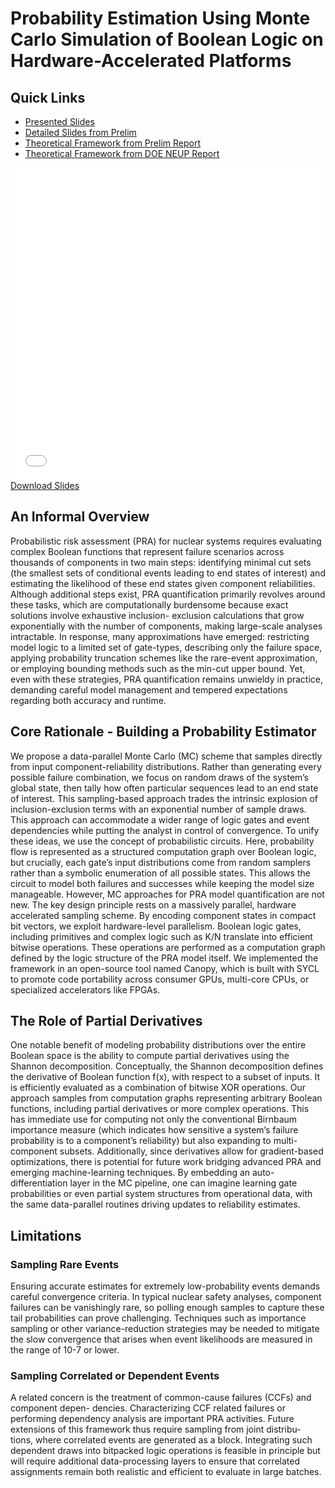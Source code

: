 # Probability Estimation Using Monte Carlo Simulation of Boolean Logic on Hardware-Accelerated Platforms

## Quick Links
- [Presented Slides](./exported/slides_earthperson_psa_2025.pdf)
- [Detailed Slides from Prelim](./exported/slides_earthperson_prelim.pdf)
- [Theoretical Framework from Prelim Report](./exported/report_earthperson_prelim.pdf)
- [Theoretical Framework from DOE NEUP Report](./exported/report_earthperson_excerpts_from_neup.pdf)


<object type="application/pdf" data="./exported/slides_earthperson_prelim.pdf" width="100%" height="500px">
  <embed src="./exported/slides_earthperson_prelim.pdf" width="100%" height="500px" type="application/pdf">
  <a href="./exported/slides_earthperson_prelim.pdf">Download Slides</a>
</object>

## An Informal Overview
Probabilistic risk assessment (PRA) for nuclear systems requires evaluating complex Boolean
functions that represent failure scenarios across thousands of components in two main steps:
identifying minimal cut sets (the smallest sets of conditional events leading to end states
of interest) and estimating the likelihood of these end states given component reliabilities.
Although additional steps exist, PRA quantification primarily revolves around these tasks,
which are computationally burdensome because exact solutions involve exhaustive inclusion-
exclusion calculations that grow exponentially with the number of components, making
large-scale analyses intractable. In response, many approximations have emerged: restricting
model logic to a limited set of gate-types, describing only the failure space, applying probability
truncation schemes like the rare-event approximation, or employing bounding methods such
as the min-cut upper bound. Yet, even with these strategies, PRA quantification remains
unwieldy in practice, demanding careful model management and tempered expectations
regarding both accuracy and runtime.

## Core Rationale - Building a Probability Estimator
We propose a data-parallel Monte Carlo (MC) scheme that samples directly from input
component-reliability distributions. Rather than generating every possible failure combination,
we focus on random draws of the system’s global state, then tally how often particular
sequences lead to an end state of interest. This sampling-based approach trades the intrinsic
explosion of inclusion-exclusion terms with an exponential number of sample draws. This
approach can accommodate a wider range of logic gates and event dependencies while putting
the analyst in control of convergence. To unify these ideas, we use the concept of probabilistic
circuits. Here, probability flow is represented as a structured computation graph over Boolean
logic, but crucially, each gate’s input distributions come from random samplers rather than a
symbolic enumeration of all possible states. This allows the circuit to model both failures and
successes while keeping the model size manageable. However, MC approaches for PRA model
quantification are not new. The key design principle rests on a massively parallel, hardware
accelerated sampling scheme. By encoding component states in compact bit vectors, we
exploit hardware-level parallelism. Boolean logic gates, including primitives and complex logic
such as K/N translate into efficient bitwise operations. These operations are performed as a
computation graph defined by the logic structure of the PRA model itself. We implemented
the framework in an open-source tool named Canopy, which is built with SYCL to promote
code portability across consumer GPUs, multi-core CPUs, or specialized accelerators like
FPGAs.

## The Role of Partial Derivatives
One notable benefit of modeling probability distributions over the entire Boolean space is the
ability to compute partial derivatives using the Shannon decomposition. Conceptually, the
Shannon decomposition defines the derivative of Boolean function f(x), with respect to a subset
of inputs. It is efficiently evaluated as a combination of bitwise XOR operations. Our approach
samples from computation graphs representing arbitrary Boolean functions, including partial
derivatives or more complex operations. This has immediate use for computing not only the
conventional Birnbaum importance measure (which indicates how sensitive a system’s failure
probability is to a component’s reliability) but also expanding to multi-component subsets.
Additionally, since derivatives allow for gradient-based optimizations, there is potential for
future work bridging advanced PRA and emerging machine-learning techniques. By embedding
an auto-differentiation layer in the MC pipeline, one can imagine learning gate probabilities
or even partial system structures from operational data, with the same data-parallel routines
driving updates to reliability estimates.

## Limitations
### Sampling Rare Events
Ensuring accurate estimates for extremely low-probability events demands careful convergence
criteria. In typical nuclear safety analyses, component failures can be vanishingly rare, so
polling enough samples to capture these tail probabilities can prove challenging. Techniques
such as importance sampling or other variance-reduction strategies may be needed to mitigate
the slow convergence that arises when event likelihoods are measured in the range of 10-7 or
lower.

### Sampling Correlated or Dependent Events
A related concern is the treatment of common-cause failures (CCFs) and component depen-
dencies. Characterizing CCF related failures or performing dependency analysis are important
PRA activities. Future extensions of this framework thus require sampling from joint distribu-
tions, where correlated events are generated as a block. Integrating such dependent draws into
bitpacked logic operations is feasible in principle but will require additional data-processing
layers to ensure that correlated assignments remain both realistic and efficient to evaluate in
large batches.
